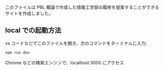 このファイルは PBL 概論で作成した情報工学部の履修を提案することができるサイトを作成しました。

## local での起動方法

vs コードなどでこのファイルを開き、次のコマンドをターミナルに入力:

```bash
npm run dev
```

Chrome などの検索エンジンで、localhost:3000 にアクセス
